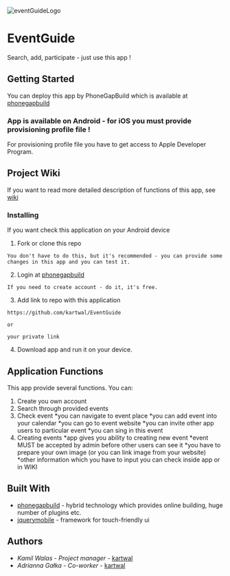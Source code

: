 ![eventGuideLogo](http://kartwal.ayz.pl/EventGuideLogo.png)

# EventGuide

Search, add, participate - just use this app !

## Getting Started

You can deploy this app by PhoneGapBuild which is available at [phonegapbuild](https://build.phonegap.com)

### App is available on Android - for iOS you must provide provisioning profile file !

For provisioning profile file you have to get access to Apple Developer Program.

## Project Wiki

If you want to read more detailed description of functions of this app, see [wiki](https://github.com/kartwal/EventGuide/wiki)


### Installing

If you want check this application on your Android device 

1. Fork or clone this repo

```
You don't have to do this, but it's recommended - you can provide some changes in this app and you can test it.
```
2. Login at [phonegapbuild](https://build.phonegap.com)

```
If you need to create account - do it, it's free.
```

3. Add link to repo with this application
```
https://github.com/kartwal/EventGuide

or 

your private link
```
4. Download app and run it on your device.


## Application Functions

This app provide several functions. You can:
1. Create you own account
2. Search through provided events
3. Check event
*you can navigate to event place
*you can add event into your calendar
*you can go to event website
*you can invite other app users to particular event
*you can sing in this event
4. Creating events
*app gives you ability to creating new event
*event MUST be accepted by admin before other users can see it
*you have to prepare your own image (or you can link image from your website)
*other information which you have to input you can check inside app or in WIKI



## Built With

* [phonegapbuild](https://build.phonegap.com) - hybrid technology which provides online building, huge number of  plugins etc.
* [jquerymobile](https://jquerymobile.com) - framework for touch-friendly ui


## Authors

* *Kamil Walas* - *Project manager* - [kartwal](https://github.com/kartwal/)
* *Adrianna Gałka* - *Co-worker* - [kartwal](https://github.com/kartwal/)




